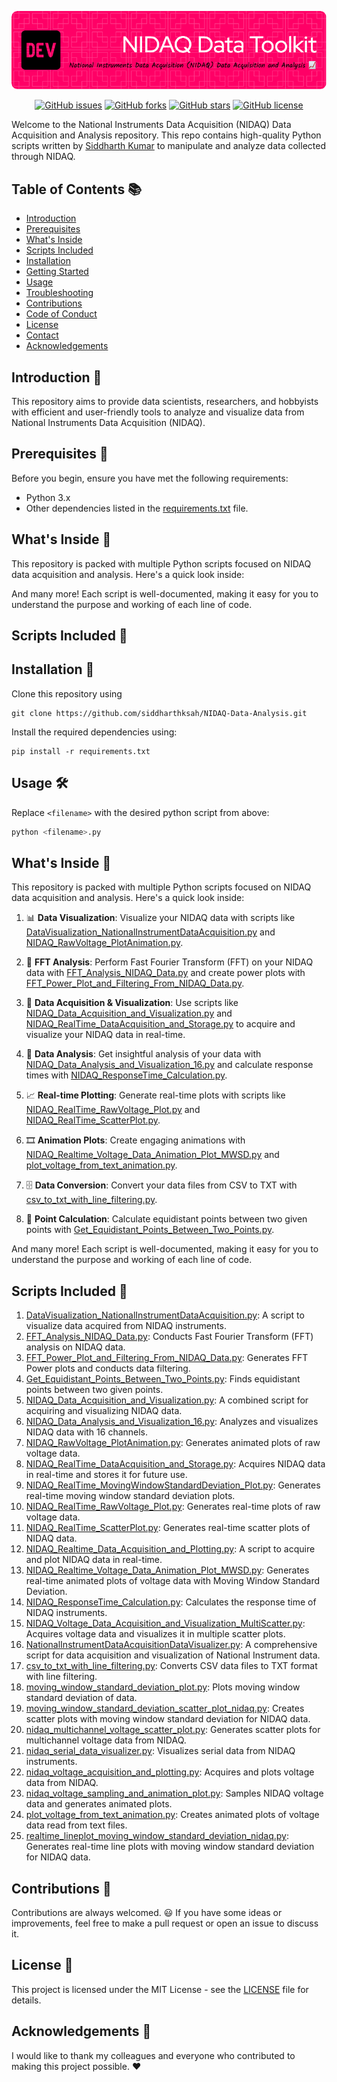 ![Header](./header.png)
<p align="center">
  <a href="https://github.com/siddharthksah/NIDAQ-Data-Analysis/issues"><img alt="GitHub issues" src="https://img.shields.io/github/issues/siddharthksah/NIDAQ-Data-Analysis"></a>
  <a href="https://github.com/siddharthksah/NIDAQ-Data-Analysis/network"><img alt="GitHub forks" src="https://img.shields.io/github/forks/siddharthksah/NIDAQ-Data-Analysis"></a>
  <a href="https://github.com/siddharthksah/NIDAQ-Data-Analysis/stargazers"><img alt="GitHub stars" src="https://img.shields.io/github/stars/siddharthksah/NIDAQ-Data-Analysis"></a>
  <a href="https://github.com/siddharthksah/NIDAQ-Data-Analysis/blob/master/LICENSE.txt"><img alt="GitHub license" src="https://img.shields.io/github/license/siddharthksah/NIDAQ-Data-Analysis"></a>
</p>

Welcome to the National Instruments Data Acquisition (NIDAQ) Data Acquisition and Analysis repository. This repo contains high-quality Python scripts written by [Siddharth Kumar](www.siddharthsah.com) to manipulate and analyze data collected through NIDAQ.

## Table of Contents 📚

- [Introduction](#introduction)
- [Prerequisites](#prerequisites)
- [What's Inside](#whats-inside)
- [Scripts Included](#scripts-included)
- [Installation](#installation)
- [Getting Started](#getting-started)
- [Usage](#usage)
- [Troubleshooting](#troubleshooting)
- [Contributions](#contributions)
- [Code of Conduct](#code-of-conduct)
- [License](#license)
- [Contact](#contact)
- [Acknowledgements](#acknowledgements)

## Introduction 🎉

This repository aims to provide data scientists, researchers, and hobbyists with efficient and user-friendly tools to analyze and visualize data from National Instruments Data Acquisition (NIDAQ).

## Prerequisites 🧩

Before you begin, ensure you have met the following requirements:

- Python 3.x
- Other dependencies listed in the [requirements.txt](./requirements.txt) file.

## What's Inside 👀

This repository is packed with multiple Python scripts focused on NIDAQ data acquisition and analysis. Here's a quick look inside:

<!--- Keep the script descriptions as they are already present in your README. --->

And many more! Each script is well-documented, making it easy for you to understand the purpose and working of each line of code.

## Scripts Included 📜

<!--- List of script files and their links can remain unchanged as they are already present in your README. --->

## Installation 🚀

Clone this repository using

```
git clone https://github.com/siddharthksah/NIDAQ-Data-Analysis.git
```
Install the required dependencies using:
```
pip install -r requirements.txt
```

## Usage 🛠️

Replace `<filename>` with the desired python script from above:

```python
python <filename>.py
```

## What's Inside 👀

This repository is packed with multiple Python scripts focused on NIDAQ data acquisition and analysis. Here's a quick look inside:

1. 📊 **Data Visualization**: Visualize your NIDAQ data with scripts like [DataVisualization_NationalInstrumentDataAcquisition.py](./DataVisualization_NationalInstrumentDataAcquisition.py) and [NIDAQ_RawVoltage_PlotAnimation.py](./NIDAQ_RawVoltage_PlotAnimation.py).

2. 🧮 **FFT Analysis**: Perform Fast Fourier Transform (FFT) on your NIDAQ data with [FFT_Analysis_NIDAQ_Data.py](./FFT_Analysis_NIDAQ_Data.py) and create power plots with [FFT_Power_Plot_and_Filtering_From_NIDAQ_Data.py](./FFT_Power_Plot_and_Filtering_From_NIDAQ_Data.py).

3. 📐 **Data Acquisition & Visualization**: Use scripts like [NIDAQ_Data_Acquisition_and_Visualization.py](./NIDAQ_Data_Acquisition_and_Visualization.py) and [NIDAQ_RealTime_DataAcquisition_and_Storage.py](./NIDAQ_RealTime_DataAcquisition_and_Storage.py) to acquire and visualize your NIDAQ data in real-time.

4. 🔬 **Data Analysis**: Get insightful analysis of your data with [NIDAQ_Data_Analysis_and_Visualization_16.py](./NIDAQ_Data_Analysis_and_Visualization_16.py) and calculate response times with [NIDAQ_ResponseTime_Calculation.py](./NIDAQ_ResponseTime_Calculation.py).

5. 📈 **Real-time Plotting**: Generate real-time plots with scripts like [NIDAQ_RealTime_RawVoltage_Plot.py](./NIDAQ_RealTime_RawVoltage_Plot.py) and [NIDAQ_RealTime_ScatterPlot.py](./NIDAQ_RealTime_ScatterPlot.py).

6. 🎞️ **Animation Plots**: Create engaging animations with [NIDAQ_Realtime_Voltage_Data_Animation_Plot_MWSD.py](./NIDAQ_Realtime_Voltage_Data_Animation_Plot_MWSD.py) and [plot_voltage_from_text_animation.py](./plot_voltage_from_text_animation.py).

7. 🗄️ **Data Conversion**: Convert your data files from CSV to TXT with [csv_to_txt_with_line_filtering.py](./csv_to_txt_with_line_filtering.py).

8. 📏 **Point Calculation**: Calculate equidistant points between two given points with [Get_Equidistant_Points_Between_Two_Points.py](./Get_Equidistant_Points_Between_Two_Points.py).

And many more! Each script is well-documented, making it easy for you to understand the purpose and working of each line of code.


## Scripts Included 📜

1. [DataVisualization_NationalInstrumentDataAcquisition.py](./DataVisualization_NationalInstrumentDataAcquisition.py): A script to visualize data acquired from NIDAQ instruments.
2. [FFT_Analysis_NIDAQ_Data.py](./FFT_Analysis_NIDAQ_Data.py): Conducts Fast Fourier Transform (FFT) analysis on NIDAQ data.
3. [FFT_Power_Plot_and_Filtering_From_NIDAQ_Data.py](./FFT_Power_Plot_and_Filtering_From_NIDAQ_Data.py): Generates FFT Power plots and conducts data filtering.
4. [Get_Equidistant_Points_Between_Two_Points.py](./Get_Equidistant_Points_Between_Two_Points.py): Finds equidistant points between two given points.
5. [NIDAQ_Data_Acquisition_and_Visualization.py](./NIDAQ_Data_Acquisition_and_Visualization.py): A combined script for acquiring and visualizing NIDAQ data.
6. [NIDAQ_Data_Analysis_and_Visualization_16.py](./NIDAQ_Data_Analysis_and_Visualization_16.py): Analyzes and visualizes NIDAQ data with 16 channels.
7. [NIDAQ_RawVoltage_PlotAnimation.py](./NIDAQ_RawVoltage_PlotAnimation.py): Generates animated plots of raw voltage data.
8. [NIDAQ_RealTime_DataAcquisition_and_Storage.py](./NIDAQ_RealTime_DataAcquisition_and_Storage.py): Acquires NIDAQ data in real-time and stores it for future use.
9. [NIDAQ_RealTime_MovingWindowStandardDeviation_Plot.py](./NIDAQ_RealTime_MovingWindowStandardDeviation_Plot.py): Generates real-time moving window standard deviation plots.
10. [NIDAQ_RealTime_RawVoltage_Plot.py](./NIDAQ_RealTime_RawVoltage_Plot.py): Generates real-time plots of raw voltage data.
11. [NIDAQ_RealTime_ScatterPlot.py](./NIDAQ_RealTime_ScatterPlot.py): Generates real-time scatter plots of NIDAQ data.
12. [NIDAQ_Realtime_Data_Acquisition_and_Plotting.py](./NIDAQ_Realtime_Data_Acquisition_and_Plotting.py): A script to acquire and plot NIDAQ data in real-time.
13. [NIDAQ_Realtime_Voltage_Data_Animation_Plot_MWSD.py](./NIDAQ_Realtime_Voltage_Data_Animation_Plot_MWSD.py): Generates real-time animated plots of voltage data with Moving Window Standard Deviation.
14. [NIDAQ_ResponseTime_Calculation.py](./NIDAQ_ResponseTime_Calculation.py): Calculates the response time of NIDAQ instruments.
15. [NIDAQ_Voltage_Data_Acquisition_and_Visualization_MultiScatter.py](./NIDAQ_Voltage_Data_Acquisition_and_Visualization_MultiScatter.py): Acquires voltage data and visualizes it in multiple scatter plots.
16. [NationalInstrumentDataAcquisitionDataVisualizer.py](./NationalInstrumentDataAcquisitionDataVisualizer.py): A comprehensive script for data acquisition and visualization of National Instrument data.
17. [csv_to_txt_with_line_filtering.py](./csv_to_txt_with_line_filtering.py): Converts CSV data files to TXT format with line filtering.
18. [moving_window_standard_deviation_plot.py](./moving_window_standard_deviation_plot.py): Plots moving window standard deviation of data.
19. [moving_window_standard_deviation_scatter_plot_nidaq.py](./moving_window_standard_deviation_scatter_plot_nidaq.py): Creates scatter plots with moving window standard deviation for NIDAQ data.
20. [nidaq_multichannel_voltage_scatter_plot.py](./nidaq_multichannel_voltage_scatter_plot.py): Generates scatter plots for multichannel voltage data from NIDAQ.
21. [nidaq_serial_data_visualizer.py](./nidaq_serial_data_visualizer.py): Visualizes serial data from NIDAQ instruments.
22. [nidaq_voltage_acquisition_and_plotting.py](./nidaq_voltage_acquisition_and_plotting.py): Acquires and plots voltage data from NIDAQ.
23. [nidaq_voltage_sampling_and_animation_plot.py](./nidaq_voltage_sampling_and_animation_plot.py): Samples NIDAQ voltage data and generates animated plots.
24. [plot_voltage_from_text_animation.py](./plot_voltage_from_text_animation.py): Creates animated plots of voltage data read from text files.
25. [realtime_lineplot_moving_window_standard_deviation_nidaq.py](./realtime_lineplot_moving_window_standard_deviation_nidaq.py): Generates real-time line plots with moving window standard deviation for NIDAQ data.


## Contributions :handshake:

Contributions are always welcomed. :smiley: If you have some ideas or improvements, feel free to make a pull request or open an issue to discuss it.

## License :page_facing_up:

This project is licensed under the MIT License - see the [LICENSE](LICENSE) file for details.

## Acknowledgements :star2:

I would like to thank my colleagues and everyone who contributed to making this project possible. :heart:
